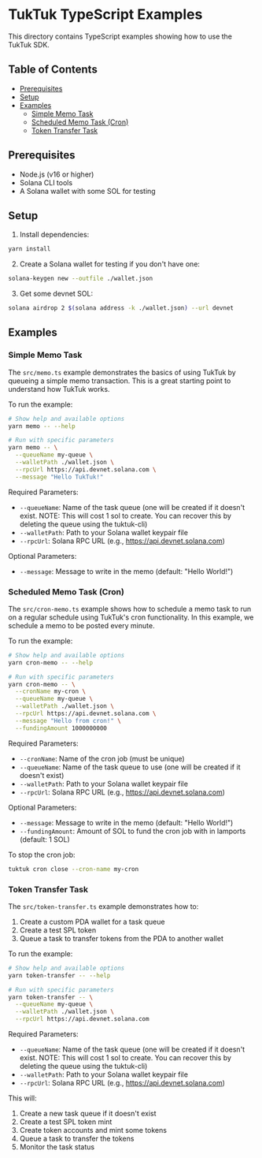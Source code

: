 # TukTuk TypeScript Examples

This directory contains TypeScript examples showing how to use the TukTuk SDK.

## Table of Contents
- [Prerequisites](#prerequisites)
- [Setup](#setup)
- [Examples](#examples)
  - [Simple Memo Task](#simple-memo-task)
  - [Scheduled Memo Task (Cron)](#scheduled-memo-task-cron)
  - [Token Transfer Task](#token-transfer-task)

## Prerequisites

- Node.js (v16 or higher)
- Solana CLI tools
- A Solana wallet with some SOL for testing

## Setup

1. Install dependencies:
```bash
yarn install
```

2. Create a Solana wallet for testing if you don't have one:
```bash
solana-keygen new --outfile ./wallet.json
```

3. Get some devnet SOL:
```bash
solana airdrop 2 $(solana address -k ./wallet.json) --url devnet
```

## Examples

### Simple Memo Task

The `src/memo.ts` example demonstrates the basics of using TukTuk by queueing a simple memo transaction. This is a great starting point to understand how TukTuk works.

To run the example:

```bash
# Show help and available options
yarn memo -- --help

# Run with specific parameters
yarn memo -- \
  --queueName my-queue \
  --walletPath ./wallet.json \
  --rpcUrl https://api.devnet.solana.com \
  --message "Hello TukTuk!"
```

Required Parameters:
- `--queueName`: Name of the task queue (one will be created if it doesn't exist. NOTE: This will cost 1 sol to create. You can recover this by deleting the queue using the tuktuk-cli)
- `--walletPath`: Path to your Solana wallet keypair file
- `--rpcUrl`: Solana RPC URL (e.g., https://api.devnet.solana.com)

Optional Parameters:
- `--message`: Message to write in the memo (default: "Hello World!")

### Scheduled Memo Task (Cron)

The `src/cron-memo.ts` example shows how to schedule a memo task to run on a regular schedule using TukTuk's cron functionality. In this example, we schedule a memo to be posted every minute.

To run the example:

```bash
# Show help and available options
yarn cron-memo -- --help

# Run with specific parameters
yarn cron-memo -- \
  --cronName my-cron \
  --queueName my-queue \
  --walletPath ./wallet.json \
  --rpcUrl https://api.devnet.solana.com \
  --message "Hello from cron!" \
  --fundingAmount 1000000000
```

Required Parameters:
- `--cronName`: Name of the cron job (must be unique)
- `--queueName`: Name of the task queue to use (one will be created if it doesn't exist)
- `--walletPath`: Path to your Solana wallet keypair file
- `--rpcUrl`: Solana RPC URL (e.g., https://api.devnet.solana.com)

Optional Parameters:
- `--message`: Message to write in the memo (default: "Hello World!")
- `--fundingAmount`: Amount of SOL to fund the cron job with in lamports (default: 1 SOL)

To stop the cron job:
```bash
tuktuk cron close --cron-name my-cron
```

### Token Transfer Task

The `src/token-transfer.ts` example demonstrates how to:
1. Create a custom PDA wallet for a task queue
2. Create a test SPL token
3. Queue a task to transfer tokens from the PDA to another wallet

To run the example:

```bash
# Show help and available options
yarn token-transfer -- --help

# Run with specific parameters
yarn token-transfer -- \
  --queueName my-queue \
  --walletPath ./wallet.json \
  --rpcUrl https://api.devnet.solana.com
```

Required Parameters:
- `--queueName`: Name of the task queue (one will be created if it doesn't exist. NOTE: This will cost 1 sol to create. You can recover this by deleting the queue using the tuktuk-cli)
- `--walletPath`: Path to your Solana wallet keypair file
- `--rpcUrl`: Solana RPC URL (e.g., https://api.devnet.solana.com)

This will:
1. Create a new task queue if it doesn't exist
2. Create a test SPL token mint
3. Create token accounts and mint some tokens
4. Queue a task to transfer the tokens
5. Monitor the task status

